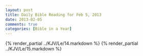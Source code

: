```yaml
---
layout: post
title: Daily Bible Reading for Feb 5, 2013
date: 2013-02-05
comments: true
categories: [Bible in a Year]
---
```

{% render_partial ../KJV/Le/14.markdown %}
{% render_partial ../KJV/Le/15.markdown %}
